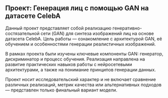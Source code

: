## Проект: Генерация лиц с помощью GAN на датасете CelebA

Данный проект представляет собой реализацию генеративно-состязательной сети (GAN) для синтеза изображений лиц на основе датасета CelebA. Цель работы — ознакомление с архитектурой GAN, её обучением и особенностями генерации реалистичных изображений.

В рамках проекта были изучены ключевые компоненты GAN: генератор, дискриминатор и процесс обучения. Реализация направлена на развитие практических навыков работы с нейросетевыми архитектурами, а также на понимание принципов генерации данных.

Проект носит исследовательский характер и не включает сравнение различных реализаций, метрик качества или альтернативных подходов — представлен только финальный вариант модели.


